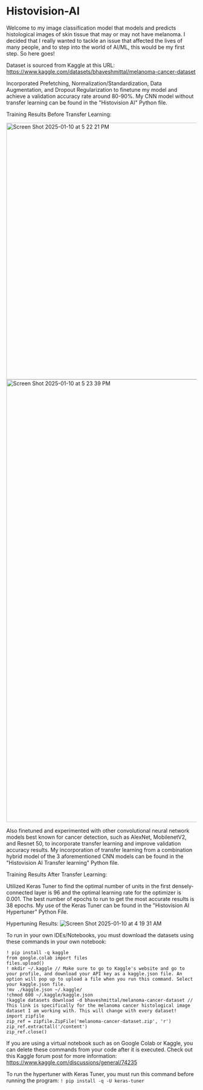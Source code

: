 # Histovision-AI

Welcome to my image classification model that models and predicts histological images of skin tissue that may or may not have melanoma. I decided that I really wanted to tackle an issue that affected the lives of many people, and to step into the world of AI/ML, this would be my first step. So here goes!

Dataset is sourced from Kaggle at this URL: https://www.kaggle.com/datasets/bhaveshmittal/melanoma-cancer-dataset

Incorporated Prefetching, Normalization/Standardization, Data Augmentation, and Dropout Regularization to finetune my model and achieve a validation accuracy rate around 80-90%. My CNN model without transfer learning can be found in the "Histovision AI" Python file.

Training Results Before Transfer Learning:

<img width="680" alt="Screen Shot 2025-01-10 at 5 22 21 PM" src="https://github.com/user-attachments/assets/092311a7-4a85-4abe-930b-6551404f3037" />
<img width="1173" alt="Screen Shot 2025-01-10 at 5 23 39 PM" src="https://github.com/user-attachments/assets/f5650a7d-45b4-4c6a-bd74-7f38ddbda1b3" />

Also finetuned and experimented with other convolutional neural network models best known for cancer detection, such as AlexNet, MobilenetV2, and Resnet 50, to incorporate transfer learning and improve validation accuracy results.
My incorporation of transfer learning from a combination hybrid model of the 3 aforementioned CNN models can be found in the "Histovision AI Transfer learning" Python file.

Training Results After Transfer Learning:

Utilized Keras Tuner to find the optimal number of units in the first densely-connected layer is 96 and the optimal learning rate for the optimizer is 0.001. The best number of epochs to run to get the most accurate results is 38 epochs.
My use of the Keras Tuner can be found in the "Histovision AI Hypertuner" Python File.

Hypertuning Results:
![Screen Shot 2025-01-10 at 4 19 31 AM](https://github.com/user-attachments/assets/a3ed5294-4fe7-42a7-ba5a-2b36f907bb1c)


To run in your own IDEs/Notebooks, you must download the datasets using these commands in your own notebook:
```
! pip install -q kaggle
from google.colab import files
files.upload()
! mkdir ~/.kaggle // Make sure to go to Kaggle's website and go to your profile, and download your API key as a kaggle.json file. An option will pop up to upload a file when you run this command. Select your kaggle.json file.
!mv ./kaggle.json ~/.kaggle/
!chmod 600 ~/.kaggle/kaggle.json
!kaggle datasets download -d bhaveshmittal/melanoma-cancer-dataset // This link is specifically for the melanoma cancer histological image dataset I am working with. This will change with every dataset!
import zipfile
zip_ref = zipfile.ZipFile('melanoma-cancer-dataset.zip', 'r')
zip_ref.extractall('/content')
zip_ref.close()
```
If you are using a virtual notebook such as on Google Colab or Kaggle, you can delete these commands from your code after it is executed.
Check out this Kaggle forum post for more information: https://www.kaggle.com/discussions/general/74235

To run the hypertuner with Keras Tuner, you must run this command before running the program:
```! pip install -q -U keras-tuner```
